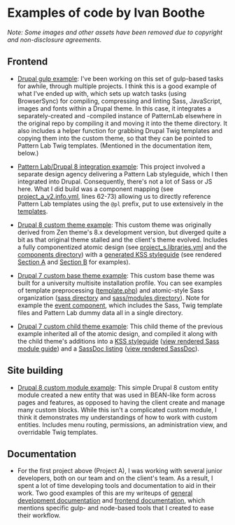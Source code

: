 # Examples of code by Ivan Boothe

_Note: Some images and other assets have been removed due to copyright and non-disclosure agreements._

## Frontend

* [Drupal gulp example](project_a/gulpfile.js): I've been working on this set of gulp-based tasks for awhile, through multiple projects. I think this is a good example of what I've ended up with, which sets up watch tasks (using BrowserSync) for compiling, compressing and linting Sass, JavaScript, images and fonts within a Drupal theme. In this case, it integrates a separately-created and -compiled instance of PatternLab elsewhere in the original repo by compiling it and moving it into the theme directory. It also includes a helper function for grabbing Drupal Twig templates and copying them into the custom theme, so that they can be pointed to Pattern Lab Twig templates. (Mentioned in the documentation item, below.)

* [Pattern Lab/Drupal 8 integration example](project_a/web/themes/custom/project_a_v2): This project involved a separate design agency delivering a Pattern Lab styleguide, which I then integrated into Drupal. Consequently, there's not a lot of Sass or JS here. What I did build was a component mapping (see [project_a_v2.info.yml](project_a/web/themes/custom/project_a_v2/project_a_v2.info.yml), lines 62-73) allowing us to directly reference Pattern Lab templates using the `@pl` prefix, put to use extensively in the [templates](project_a/web/themes/custom/project_a_v2/templates).

* [Drupal 8 custom theme example](project_s): This custom theme was originally derived from Zen theme's 8.x development version, but diverged quite a bit as that original theme stalled and the client's theme evolved. Includes a fully componentized atomic design (see [project_s.libraries.yml](project_s/project_s.libraries.yml) and the [components directory](project_s/components/)) with a [generated KSS styleguide](project_s/styleguide/) (see rendered [Section A](https://rootwork.github.io/code-examples/project_s/styleguide/section-scorecards.html) and [Section B](https://rootwork.github.io/code-examples/project_s/styleguide/section-slm.html) for examples).

* [Drupal 7 custom base theme example](project_c/project_c_base_responsive): This custom base theme was built for a university multisite installation profile. You can see examples of template preprocessing ([template.php](project_c/project_c_base_responsive/template.php)) and atomic-style Sass organization ([sass directory](project_c/project_c_base_responsive/sass) and [sass/modules directory](project_c/project_c_base_responsive/sass/modules)). Note for example the [event component](project_c/project_c_base_responsive/sass/modules/event), which includes the Sass, Twig template files and Pattern Lab dummy data all in a single directory.

* [Drupal 7 custom child theme example](project_c/project_c_dept3_responsive): This child theme of the previous example inherited all of the atomic design, and compiled it along with the child theme's additions into a [KSS styleguide](project_c/project_c_dept3_responsive/documentation/styleguide/) 
([view rendered Sass module guide](https://rootwork.github.io/code-examples/project_c/project_c_dept3_responsive/documentation/styleguide/section-modules.html)) and a [SassDoc listing](project_c/project_c_dept3_responsive/documentation/sassdoc/) ([view rendered SassDoc](https://rootwork.github.io/code-examples/project_c/project_c_dept3_responsive/documentation/sassdoc/)).

## Site building

* [Drupal 8 custom module example](project_a/web/modules/custom/micro): This simple Drupal 8 custom entity module created a new entity that was used in BEAN-like form across pages and features, as opposed to having the client create and manage many custom blocks. While this isn't a complicated custom module, I think it demonstrates my understandings of how to work with custom entities. Includes menu routing, permissions, an administration view, and overridable Twig templates.

## Documentation

* For the first project above (Project A), I was working with several junior developers, both on our team and on the client's team. As a result, I spent a lot of time developing tools and documentation to aid in their work. Two good examples of this are my writeups of [general development documentation](project_a/docs/development.md) and [frontend documentation](project_a/docs/frontend.md), which mentions specific gulp- and node-based tools that I created to ease their workflow.
